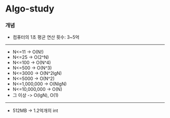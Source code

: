 # Algo-study
### 개념
- 컴퓨터의 1초 평균 연산 횟수: 3~5억
---
- N<=11 -> O(N!)
- N<=25 -> O(2^N)
- N<=100 -> O(N^4)
- N<=500 -> O(N^3)
- N<=3000 -> O(N^2lgN)
- N<=5000 -> O(N^2)
- N<=1,000,000 -> O(NlgN)
- N<=10,000,000 -> O(N)
- 그 이상 -> O(lgN), O(1)
---
- 512MB -> 1.2억개의 int